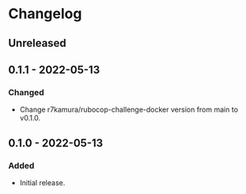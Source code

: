 # Changelog

## Unreleased

## 0.1.1 - 2022-05-13

### Changed

- Change r7kamura/rubocop-challenge-docker version from main to v0.1.0.

## 0.1.0 - 2022-05-13

### Added

- Initial release.
